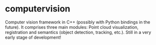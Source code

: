 # computervision

Computer vision framework in C++ (possibly with Python bindings in the future). It comprises three main modules: Point cloud visualization, registration and semantics (object detection, tracking, etc.). Still in a very early stage of development!
